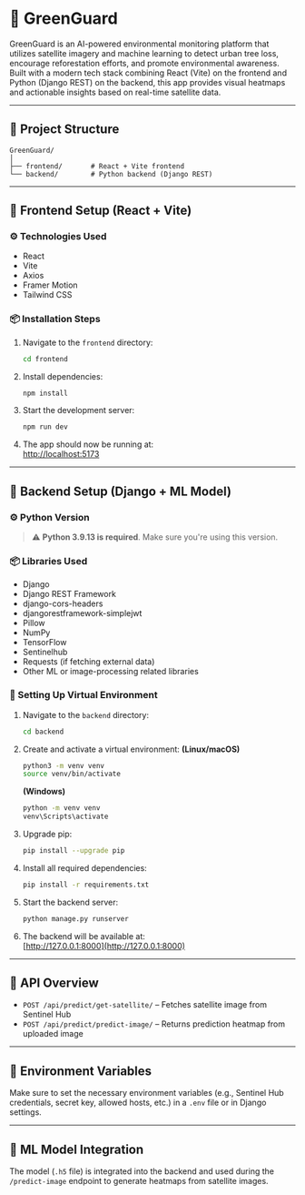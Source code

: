 
# 🌿 GreenGuard

GreenGuard is an AI-powered environmental monitoring platform that utilizes satellite imagery and machine learning to detect urban tree loss, encourage reforestation efforts, and promote environmental awareness. Built with a modern tech stack combining React (Vite) on the frontend and Python (Django REST) on the backend, this app provides visual heatmaps and actionable insights based on real-time satellite data.

---

## 📁 Project Structure

```
GreenGuard/
│
├── frontend/       # React + Vite frontend
└── backend/        # Python backend (Django REST)
```

---

## 🚀 Frontend Setup (React + Vite)

### ⚙️ Technologies Used

- React
- Vite
- Axios
- Framer Motion
- Tailwind CSS

### 📦 Installation Steps

1. Navigate to the `frontend` directory:
   ```bash
   cd frontend
   ```

2. Install dependencies:
   ```bash
   npm install
   ```

3. Start the development server:
   ```bash
   npm run dev
   ```

4. The app should now be running at:  
   [http://localhost:5173](http://localhost:5173)

---

## 🧠 Backend Setup (Django + ML Model)

### ⚙️ Python Version

> ⚠️ **Python 3.9.13 is required**. Make sure you're using this version.

### 📦 Libraries Used

- Django
- Django REST Framework
- django-cors-headers
- djangorestframework-simplejwt
- Pillow
- NumPy
- TensorFlow
- Sentinelhub
- Requests (if fetching external data)
- Other ML or image-processing related libraries

### 🐍 Setting Up Virtual Environment

1. Navigate to the `backend` directory:
   ```bash
   cd backend
   ```

2. Create and activate a virtual environment:
   **(Linux/macOS)**
   ```bash
   python3 -m venv venv
   source venv/bin/activate
   ```
   **(Windows)**
   ```bash
   python -m venv venv
   venv\Scripts\activate
   ```

3. Upgrade pip:
   ```bash
   pip install --upgrade pip
   ```

4. Install all required dependencies:
   ```bash
   pip install -r requirements.txt
   ```

5. Start the backend server:
   ```bash
   python manage.py runserver
   ```

6. The backend will be available at:  
   [http://127.0.0.1:8000](http://127.0.0.1:8000)

---

## 📡 API Overview

- `POST /api/predict/get-satellite/` – Fetches satellite image from Sentinel Hub
- `POST /api/predict/predict-image/` – Returns prediction heatmap from uploaded image

---

## 📂 Environment Variables

Make sure to set the necessary environment variables (e.g., Sentinel Hub credentials, secret key, allowed hosts, etc.) in a `.env` file or in Django settings.

---

## 📸 ML Model Integration

The model (`.h5` file) is integrated into the backend and used during the `/predict-image` endpoint to generate heatmaps from satellite images.
